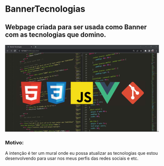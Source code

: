 # BannerTecnologias

## <p>Webpage criada para ser usada como Banner com as tecnologias que domino.</p>


 ![Screnshot](https://github.com/JonadabHonorio/BannerTecnologias/blob/main/assets/printBannerForRedme.png) 
 
 
### Motivo:
<p>A intenção é ter um mural onde eu possa atualizar as tecnologias que estou desenvolvendo para usar nos meus perfis das redes sociais e etc.</p>

